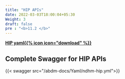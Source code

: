 ```yaml
---
title: "HIP APIs"
date: 2022-03-03T18:00:04+05:30
Weight: 3
draft: false
pre : "<b>11.2 </b>"
---
```


**[HIP yaml{{% icon icon="download" %}}](../ndhm-hip.yml "download")**

## Complete Swagger for HIP APIs

{{< swagger src="/abdm-docs/Yaml/ndhm-hip.yml">}}

